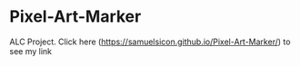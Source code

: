 # Pixel-Art-Marker
ALC Project.
Click here (https://samuelsicon.github.io/Pixel-Art-Marker/) to see my link
